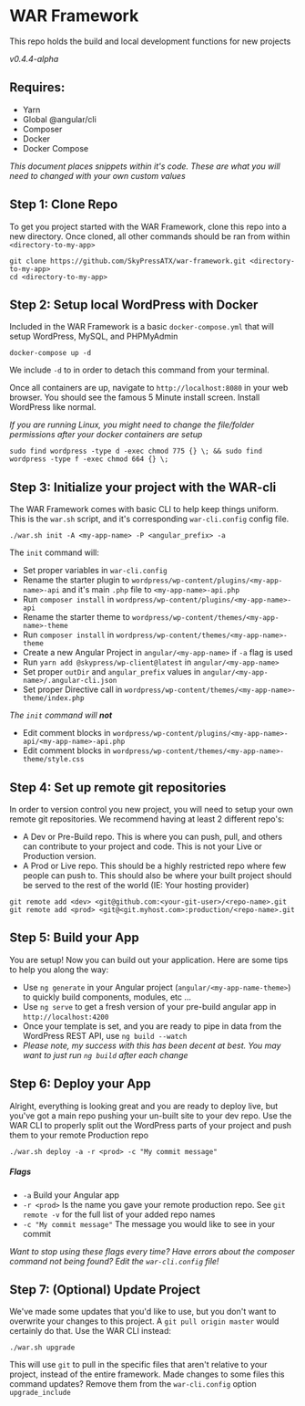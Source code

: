 # WAR Framework
This repo holds the build and local development functions for new projects

*v0.4.4-alpha*

## Requires:

* Yarn
* Global @angular/cli
* Composer
* Docker
* Docker Compose

*This document places <example> snippets within it's code. These <examples> are what you will need to changed with your own custom values*

## Step 1: Clone Repo

To get you project started with the WAR Framework, clone this repo into a new directory. Once cloned, all other commands should be ran from within `<directory-to-my-app>`

```
git clone https://github.com/SkyPressATX/war-framework.git <directory-to-my-app>
cd <directory-to-my-app>
```

## Step 2: Setup local WordPress with Docker

Included in the WAR Framework is a basic `docker-compose.yml` that will setup WordPress, MySQL, and PHPMyAdmin

```
docker-compose up -d
```

We include `-d` to in order to detach this command from your terminal.

Once all containers are up, navigate to `http://localhost:8080` in your web browser. You should see the famous 5 Minute install screen. Install WordPress like normal.

*If you are running Linux, you might need to change the file/folder permissions after your docker containers are setup*

```
sudo find wordpress -type d -exec chmod 775 {} \; && sudo find wordpress -type f -exec chmod 664 {} \;
```

## Step 3: Initialize your project with the WAR-cli

The WAR Framework comes with basic CLI to help keep things uniform. This is the `war.sh` script, and it's corresponding `war-cli.config` config file.

```
./war.sh init -A <my-app-name> -P <angular_prefix> -a
```

The `init` command will:

* Set proper variables in `war-cli.config`
* Rename the starter plugin to `wordpress/wp-content/plugins/<my-app-name>-api` and it's main `.php` file to `<my-app-name>-api.php`
* Run `composer install` in `wordpress/wp-content/plugins/<my-app-name>-api`
* Rename the starter theme to `wordpress/wp-content/themes/<my-app-name>-theme`
* Run `composer install` in `wordpress/wp-content/themes/<my-app-name>-theme`
* Create a new Angular Project in `angular/<my-app-name>` if `-a` flag is used
* Run `yarn add @skypress/wp-client@latest` in `angular/<my-app-name>`
* Set proper `outDir` and `angular_prefix` values in `angular/<my-app-name>/.angular-cli.json`
* Set proper Directive call in `wordpress/wp-content/themes/<my-app-name>-theme/index.php`

_The `init` command will **not**_

* Edit comment blocks in `wordpress/wp-content/plugins/<my-app-name>-api/<my-app-name>-api.php`
* Edit comment blocks in `wordpress/wp-content/themes/<my-app-name>-theme/style.css`

## Step 4: Set up remote git repositories

In order to version control you new project, you will need to setup your own remote git repositories. We recommend having at least 2 different repo's:

* A Dev or Pre-Build repo. This is where you can push, pull, and others can contribute to your project and code. This is not your Live or Production version.
* A Prod or Live repo. This should be a highly restricted repo where few people can push to. This should also be where your built project should be served to the rest of the world (IE: Your hosting provider)

```
git remote add <dev> <git@github.com:<your-git-user>/<repo-name>.git
git remote add <prod> <git@<git.myhost.com>:production/<repo-name>.git
```

## Step 5: Build your App

You are setup! Now you can build out your application. Here are some tips to help you along the way:

* Use `ng generate` in your Angular project (`angular/<my-app-name-theme>`) to quickly build components, modules, etc ...
* Use `ng serve` to get a fresh version of your pre-build angular app in `http://localhost:4200`
* Once your template is set, and you are ready to pipe in data from the WordPress REST API, use `ng build --watch`
 * _Please note, my success with this has been decent at best. You may want to just run `ng build` after each change_

## Step 6: Deploy your App

Alright, everything is looking great and you are ready to deploy live, but you've got a main repo pushing your un-built site to your dev repo. Use the WAR CLI to properly split out the WordPress parts of your project and push them to your remote Production repo

```
./war.sh deploy -a -r <prod> -c "My commit message"
```

##### Flags

* `-a` Build your Angular app
* `-r <prod>` Is the name you gave your remote production repo. See `git remote -v` for the full list of your added repo names
* `-c "My commit message"` The message you would like to see in your commit

_Want to stop using these flags every time? Have errors about the composer command not being found? Edit the `war-cli.config` file!_

## Step 7: (Optional) Update Project

We've made some updates that you'd like to use, but you don't want to overwrite your changes to this project. A `git pull origin master` would certainly do that. Use the WAR CLI instead:

```
./war.sh upgrade
```

This will use `git` to pull in the specific files that aren't relative to your project, instead of the entire framework. Made changes to some files this command updates? Remove them from the `war-cli.config` option `upgrade_include`
